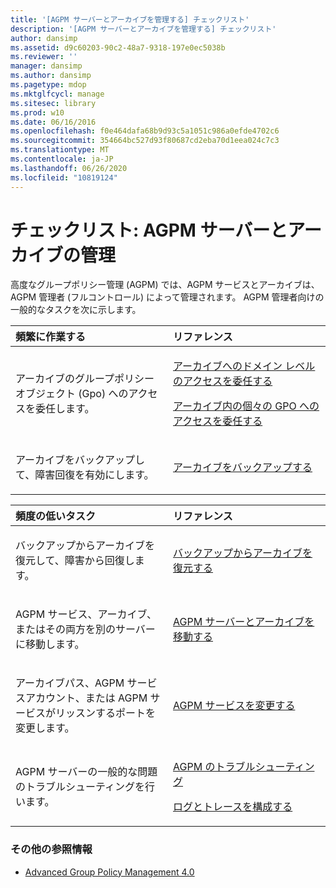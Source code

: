 ```yaml
---
title: '[AGPM サーバーとアーカイブを管理する] チェックリスト'
description: '[AGPM サーバーとアーカイブを管理する] チェックリスト'
author: dansimp
ms.assetid: d9c60203-90c2-48a7-9318-197e0ec5038b
ms.reviewer: ''
manager: dansimp
ms.author: dansimp
ms.pagetype: mdop
ms.mktglfcycl: manage
ms.sitesec: library
ms.prod: w10
ms.date: 06/16/2016
ms.openlocfilehash: f0e464dafa68b9d93c5a1051c986a0efde4702c6
ms.sourcegitcommit: 354664bc527d93f80687cd2eba70d1eea024c7c3
ms.translationtype: MT
ms.contentlocale: ja-JP
ms.lasthandoff: 06/26/2020
ms.locfileid: "10819124"
---
```

# チェックリスト: AGPM サーバーとアーカイブの管理


高度なグループポリシー管理 (AGPM) では、AGPM サービスとアーカイブは、AGPM 管理者 (フルコントロール) によって管理されます。 AGPM 管理者向けの一般的なタスクを次に示します。

<table>
<colgroup>
<col width="50%" />
<col width="50%" />
</colgroup>
<thead>
<tr class="header">
<th align="left">頻繁に作業する</th>
<th align="left">リファレンス</th>
</tr>
</thead>
<tbody>
<tr class="odd">
<td align="left"><p>アーカイブのグループポリシーオブジェクト (Gpo) へのアクセスを委任します。</p></td>
<td align="left"><p><a href="delegate-domain-level-access-to-the-archive-agpm40.md" data-raw-source="[Delegate Domain-Level Access to the Archive](delegate-domain-level-access-to-the-archive-agpm40.md)">アーカイブへのドメイン レベルのアクセスを委任する</a></p>
<p><a href="delegate-access-to-an-individual-gpo-in-the-archive-agpm40.md" data-raw-source="[Delegate Access to an Individual GPO in the Archive](delegate-access-to-an-individual-gpo-in-the-archive-agpm40.md)">アーカイブ内の個々の GPO へのアクセスを委任する</a></p></td>
</tr>
<tr class="even">
<td align="left"><p>アーカイブをバックアップして、障害回復を有効にします。</p></td>
<td align="left"><p><a href="back-up-the-archive-agpm40.md" data-raw-source="[Back Up the Archive](back-up-the-archive-agpm40.md)">アーカイブをバックアップする</a></p></td>
</tr>
</tbody>
</table>

 

<table>
<colgroup>
<col width="50%" />
<col width="50%" />
</colgroup>
<thead>
<tr class="header">
<th align="left">頻度の低いタスク</th>
<th align="left">リファレンス</th>
</tr>
</thead>
<tbody>
<tr class="odd">
<td align="left"><p>バックアップからアーカイブを復元して、障害から回復します。</p></td>
<td align="left"><p><a href="restore-the-archive-from-a-backup-agpm40.md" data-raw-source="[Restore the Archive from a Backup](restore-the-archive-from-a-backup-agpm40.md)">バックアップからアーカイブを復元する</a></p></td>
</tr>
<tr class="even">
<td align="left"><p>AGPM サービス、アーカイブ、またはその両方を別のサーバーに移動します。</p></td>
<td align="left"><p><a href="move-the-agpm-server-and-the-archive-agpm40.md" data-raw-source="[Move the AGPM Server and the Archive](move-the-agpm-server-and-the-archive-agpm40.md)">AGPM サーバーとアーカイブを移動する</a></p></td>
</tr>
<tr class="odd">
<td align="left"><p>アーカイブパス、AGPM サービスアカウント、または AGPM サービスがリッスンするポートを変更します。</p></td>
<td align="left"><p><a href="modify-the-agpm-service-agpm40.md" data-raw-source="[Modify the AGPM Service](modify-the-agpm-service-agpm40.md)">AGPM サービスを変更する</a></p></td>
</tr>
<tr class="even">
<td align="left"><p>AGPM サーバーの一般的な問題のトラブルシューティングを行います。</p></td>
<td align="left"><p><a href="troubleshooting-agpm-agpm40.md" data-raw-source="[Troubleshooting AGPM](troubleshooting-agpm-agpm40.md)">AGPM のトラブルシューティング</a></p>
<p><a href="configure-logging-and-tracing-agpm40.md" data-raw-source="[Configure Logging and Tracing](configure-logging-and-tracing-agpm40.md)">ログとトレースを構成する</a></p></td>
</tr>
</tbody>
</table>

 

### その他の参照情報

-   [Advanced Group Policy Management 4.0](advanced-group-policy-management-40.md)

 

 





